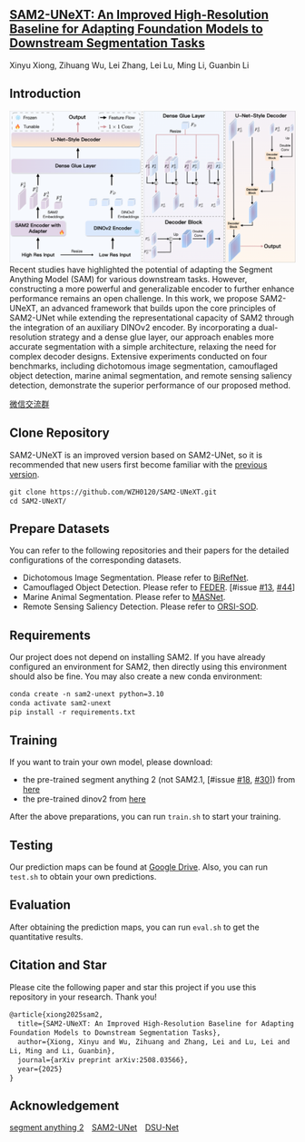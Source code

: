 
## [SAM2-UNeXT: An Improved High-Resolution Baseline for Adapting Foundation Models to Downstream Segmentation Tasks](https://arxiv.org/abs/2508.03566)
Xinyu Xiong, Zihuang Wu, Lei Zhang, Lei Lu, Ming Li, Guanbin Li

## Introduction
![framework](./sam2unext.png)Recent studies have highlighted the potential of adapting the Segment Anything Model (SAM) for various downstream tasks. However, constructing a more powerful and generalizable encoder to further enhance performance remains an open challenge. In this work, we propose SAM2-UNeXT, an advanced framework that builds upon the core principles of SAM2-UNet while extending the representational capacity of SAM2 through the integration of an auxiliary DINOv2 encoder. By incorporating a dual-resolution strategy and a dense glue layer, our approach enables more accurate segmentation with a simple architecture, relaxing the need for complex decoder designs. Extensive experiments conducted on four benchmarks, including dichotomous image segmentation, camouflaged object detection, marine animal segmentation, and remote sensing saliency detection, demonstrate the superior performance of our proposed method.

[微信交流群](https://github.com/WZH0120/SAM2-UNet/blob/main/wechat.jpg)

## Clone Repository
SAM2-UNeXT is an improved version based on SAM2-UNet, so it is recommended that new users first become familiar with the [previous version](https://github.com/WZH0120/SAM2-UNet/).
```shell
git clone https://github.com/WZH0120/SAM2-UNeXT.git
cd SAM2-UNeXT/
```

## Prepare Datasets
You can refer to the following repositories and their papers for the detailed configurations of the corresponding datasets.
- Dichotomous Image Segmentation. Please refer to [BiRefNet](https://github.com/ZhengPeng7/BiRefNet).
- Camouflaged Object Detection. Please refer to [FEDER](https://github.com/ChunmingHe/FEDER). [#issue [#13](https://github.com/WZH0120/SAM2-UNet/issues/13), [#44](https://github.com/WZH0120/SAM2-UNet/issues/44)]
- Marine Animal Segmentation. Please refer to [MASNet](https://github.com/zhenqifu/MASNet).
- Remote Sensing Saliency Detection. Please refer to [ORSI-SOD](https://github.com/MathLee/ORSI-SOD_Summary?tab=readme-ov-file#orsi-sod-datasets-download----).

## Requirements
Our project does not depend on installing SAM2. If you have already configured an environment for SAM2, then directly using this environment should also be fine. You may also create a new conda environment:

```shell
conda create -n sam2-unext python=3.10
conda activate sam2-unext
pip install -r requirements.txt
```

## Training
If you want to train your own model, please download:
* the pre-trained segment anything 2 (not SAM2.1, [#issue [#18](https://github.com/WZH0120/SAM2-UNet/issues/18), [#30](https://github.com/WZH0120/SAM2-UNet/issues/30)]) from [here](https://dl.fbaipublicfiles.com/segment_anything_2/072824/sam2_hiera_large.pt)
* the pre-trained dinov2 from [here](https://huggingface.co/timm/vit_large_patch14_dinov2.lvd142m/resolve/main/model.safetensors?download=true)

After the above preparations, you can run `train.sh` to start your training.

## Testing
Our prediction maps can be found at [Google Drive](https://drive.google.com/drive/folders/1VNlUptVWw16Ro4VocCFRqBZurmXxaSWY?usp=sharing). Also, you can run `test.sh` to obtain your own predictions.

## Evaluation
After obtaining the prediction maps, you can run `eval.sh` to get the quantitative results.

## Citation and Star
Please cite the following paper and star this project if you use this repository in your research. Thank you!
```
@article{xiong2025sam2,
  title={SAM2-UNeXT: An Improved High-Resolution Baseline for Adapting Foundation Models to Downstream Segmentation Tasks},
  author={Xiong, Xinyu and Wu, Zihuang and Zhang, Lei and Lu, Lei and Li, Ming and Li, Guanbin},
  journal={arXiv preprint arXiv:2508.03566},
  year={2025}
}
```

## Acknowledgement
[segment anything 2](https://github.com/facebookresearch/segment-anything-2)&emsp;[SAM2-UNet](https://github.com/WZH0120/SAM2-UNet/)&emsp;[DSU-Net](https://github.com/CheneyXuYiMin/SAM2DINO-Seg)
